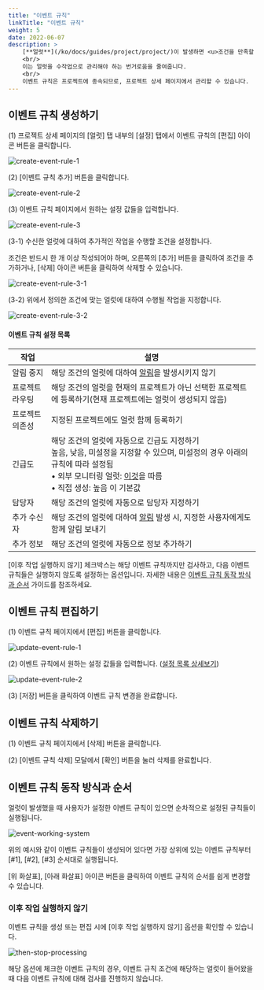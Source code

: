 ```yaml
---
title: "이벤트 규칙"
linkTitle: "이벤트 규칙"
weight: 5
date: 2022-06-07
description: >
    [**얼럿**](/ko/docs/guides/project/project/)이 발생하면 <u>조건을 만족할 경우</u>, 자동으로 지정된 작업을 수행할 수 있도록 정의합니다.
    <br/>
    이는 얼럿을 수작업으로 관리해야 하는 번거로움을 줄여줍니다.
    <br/>
    이벤트 규칙은 프로젝트에 종속되므로, 프로젝트 상세 페이지에서 관리할 수 있습니다.
---
```




## 이벤트 규칙 생성하기

(1) 프로젝트 상세 페이지의 [얼럿] 탭 내부의 [설정] 탭에서 이벤트 규칙의 [편집] 아이콘 버튼을 클릭합니다.

![create-event-rule-1](/ko/docs/guides/alert-manager/event-rule-img/create-event-rule-1.png)

(2) [이벤트 규칙 추가] 버튼을 클릭합니다.

![create-event-rule-2](/ko/docs/guides/alert-manager/event-rule-img/create-event-rule-2.png)

(3) 이벤트 규칙 페이지에서 원하는 설정 값들을 입력합니다.

![create-event-rule-3](/ko/docs/guides/alert-manager/event-rule-img/create-event-rule-3.png)

(3-1) 수신한 얼럿에 대하여 추가적인 작업을 수행할 조건을 설정합니다.

조건은 반드시 한 개 이상 작성되어야 하며, 오른쪽의 [추가] 버튼을 클릭하여 조건을 추가하거나, [삭제] 아이콘 버튼을 클릭하여 삭제할 수 있습니다.

![create-event-rule-3-1](/ko/docs/guides/alert-manager/event-rule-img/create-event-rule-3-1.png)


(3-2) 위에서 정의한 조건에 맞는 얼럿에 대하여 수행될 작업을 지정합니다.

![create-event-rule-3-2](/ko/docs/guides/alert-manager/event-rule-img/create-event-rule-3-2.png)


#### 이벤트 규칙 설정 목록

| 작업 | 설명 |
| --- | --- |
| 알림 중지 | 해당 조건의 얼럿에 대하여 [알림](/ko/docs/guides/alert-manager/notification/)을 발생시키지 않기 |
| 프로젝트 라우팅 | 해당 조건의 얼럿을 현재의 프로젝트가 아닌 선택한 프로젝트에 등록하기(현재 프로젝트에는 얼럿이 생성되지 않음) |
| 프로젝트 의존성 | 지정된 프로젝트에도 얼럿 함께 등록하기 |
| 긴급도 | 해당 조건의 얼럿에 자동으로 긴급도 지정하기<br/>높음, 낮음, 미설정을 지정할 수 있으며, 미설정의 경우 아래의 규칙에 따라 설정됨<br/>• 외부 모니터링 얼럿: [이것](/ko/docs/guides/alert-manager/alert/#긴급도)을 따름<br/>• 직접 생성: 높음 이 기본값 |
| 담당자 | 해당 조건의 얼럿에 자동으로 담당자 지정하기 |
| 추가 수신자 | 해당 조건의 얼럿에 대하여 [알림](/ko/docs/guides/alert-manager/notification/) 발생 시, 지정한 사용자에게도 함께 알림 보내기 |
| 추가 정보 | 해당 조건의 얼럿에 자동으로 정보 추가하기 |

[이후 작업 실행하지 않기] 체크박스는 해당 이벤트 규칙까지만 검사하고, 다음 이벤트 규칙들은 실행하지 않도록 설정하는 옵션입니다. 자세한 내용은 [이벤트 규칙 동작 방식과 순서](/ko/docs/guides/alert-manager/event-rule-img/#이벤트-규칙-동작-방식과-순서) 가이드를 참조하세요.

## 이벤트 규칙 편집하기

(1) 이벤트 규칙 페이지에서 [편집] 버튼을 클릭합니다.

![update-event-rule-1](/ko/docs/guides/alert-manager/event-rule-img/update-event-rule-1.png)

(2) 이벤트 규칙에서 원하는 설정 값들을 입력합니다. ([설정 목록 상세보기](/ko/docs/guides/alert-manager/event-rule-img/#이벤트-규칙-설정-목록))

![update-event-rule-2](/ko/docs/guides/alert-manager/event-rule-img/update-event-rule-2.png)

(3) [저장] 버튼을 클릭하여 이벤트 규칙 변경을 완료합니다.

## 이벤트 규칙 삭제하기

(1) 이벤트 규칙 페이지에서 [삭제] 버튼을 클릭합니다.

(2) [이벤트 규칙 삭제] 모달에서 [확인] 버튼을 눌러 삭제를 완료합니다.

## 이벤트 규칙 동작 방식과 순서

얼럿이 발생했을 때 사용자가 설정한 이벤트 규칙이 있으면 순차적으로 설정된 규칙들이 실행됩니다.

![event-working-system](/ko/docs/guides/alert-manager/event-rule-img/event-working-system.png)

위의 예시와 같이 이벤트 규칙들이 생성되어 있다면 가장 상위에 있는 이벤트 규칙부터 [#1], [#2], [#3] 순서대로  실행됩니다.

[위 화살표], [아래 화살표] 아이콘 버튼을 클릭하여 이벤트 규칙의 순서를 쉽게 변경할 수 있습니다.

### 이후 작업 실행하지 않기

이벤트 규칙을 생성 또는 편집 시에 [이후 작업 실행하지 않기] 옵션을 확인할 수 있습니다.

![then-stop-processing](/ko/docs/guides/alert-manager/event-rule-img/then-stop-processing.png)

해당 옵션에 체크한 이벤트 규칙의 경우, 이벤트 규칙 조건에 해당하는 얼럿이 들어왔을 때 다음 이벤트 규칙에 대해 검사를 진행하지 않습니다.
